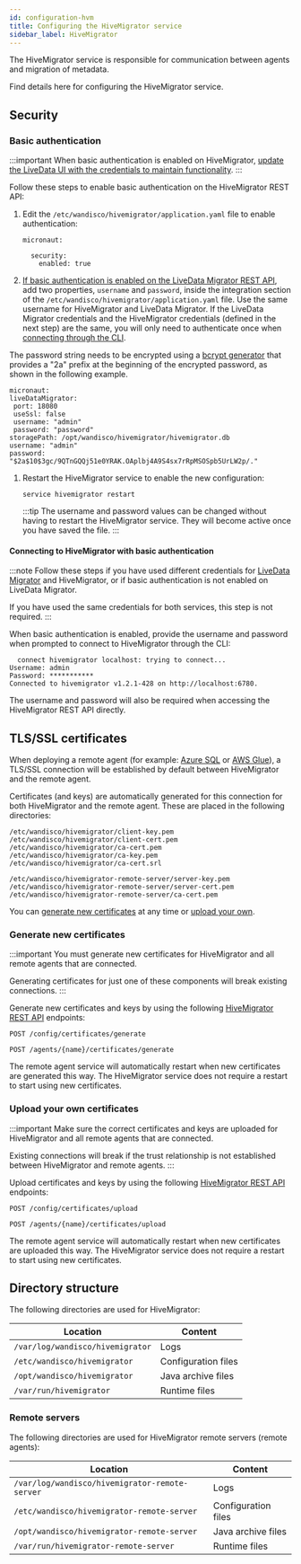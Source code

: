 ```yaml
---
id: configuration-hvm
title: Configuring the HiveMigrator service
sidebar_label: HiveMigrator
---
```


The HiveMigrator service is responsible for communication between agents and migration of metadata.

Find details here for configuring the HiveMigrator service.

## Security

### Basic authentication

:::important
When basic authentication is enabled on HiveMigrator, [update the LiveData UI with the credentials to maintain functionality](./configuration-ui.md#hivemigrator).
:::

Follow these steps to enable basic authentication on the HiveMigrator REST API:

1. Edit the `/etc/wandisco/hivemigrator/application.yaml` file to enable authentication:

   ```text title="Change the enabled parameter from false to true"
   micronaut:

     security:
       enabled: true
   ```

1. [If basic authentication is enabled on the LiveData Migrator REST API](./configuration-ldm.md#security), add two properties, `username` and `password`, inside the integration section of the `/etc/wandisco/hivemigrator/application.yaml` file. Use the same username for HiveMigrator and LiveData Migrator. If the LiveData Migrator credentials and the HiveMigrator credentials (defined in the next step) are the same, you will only need to authenticate once when [connecting through the CLI](#connecting-to-hivemigrator-with-basic-authentication).

  The password string needs to be encrypted using a [bcrypt generator](https://www.browserling.com/tools/bcrypt) that provides a "2a" prefix at the beginning of the encrypted password, as shown in the following example.

   ```text title="Example"
   micronaut:
  liveDataMigrator:
    port: 18080
    useSsl: false
    username: "admin"
    password: "password"
storagePath: /opt/wandisco/hivemigrator/hivemigrator.db
username: "admin"
password: "$2a$10$3gc/9QTnGQQj51e0YRAK.OAplbj4A9S4sx7rRpMSOSpb5UrLW2p/."
   ```

1. Restart the HiveMigrator service to enable the new configuration:

   ```text
   service hivemigrator restart
   ```

   :::tip
   The username and password values can be changed without having to restart the HiveMigrator service. They will become active once you have saved the file.
   :::

#### Connecting to HiveMigrator with basic authentication

:::note
Follow these steps if you have used different credentials for [LiveData Migrator](./configuration-ldm.md#security) and HiveMigrator, or if basic authentication is not enabled on LiveData Migrator.

If you have used the same credentials for both services, this step is not required.
:::

When basic authentication is enabled, provide the username and password when prompted to connect to HiveMigrator through the CLI:

```text title="Example"
  connect hivemigrator localhost: trying to connect...
Username: admin
Password: ***********
Connected to hivemigrator v1.2.1-428 on http://localhost:6780.
```

The username and password will also be required when accessing the HiveMigrator REST API directly.

## TLS/SSL certificates

When deploying a remote agent (for example: [Azure SQL](./command-reference.md#hive-agent-add-azure) or [AWS Glue](./command-reference.md#hive-agent-add-glue)), a TLS/SSL connection will be established by default between HiveMigrator and the remote agent.

Certificates (and keys) are automatically generated for this connection for both HiveMigrator and the remote agent. These are placed in the following directories:

```text title="HiveMigrator - Client and Root CA certificates"
/etc/wandisco/hivemigrator/client-key.pem
/etc/wandisco/hivemigrator/client-cert.pem
/etc/wandisco/hivemigrator/ca-cert.pem
/etc/wandisco/hivemigrator/ca-key.pem
/etc/wandisco/hivemigrator/ca-cert.srl
```

```text title="Remote agent - Server and Root CA certificates"
/etc/wandisco/hivemigrator-remote-server/server-key.pem
/etc/wandisco/hivemigrator-remote-server/server-cert.pem
/etc/wandisco/hivemigrator-remote-server/ca-cert.pem
```

You can [generate new certificates](#generate-new-certificates) at any time or [upload your own](#upload-your-own-certificates).

### Generate new certificates

:::important
You must generate new certificates for HiveMigrator and all remote agents that are connected.

Generating certificates for just one of these components will break existing connections.
:::

Generate new certificates and keys by using the following [HiveMigrator REST API](./api-reference.md#metadata-migrations) endpoints:

```text title="HiveMigrator"
POST ​/config​/certificates​/generate
```

```text title="Remote agent"
POST ​/agents/{name}/certificates/generate
```

The remote agent service will automatically restart when new certificates are generated this way. The HiveMigrator service does not require a restart to start using new certificates.

### Upload your own certificates

:::important
Make sure the correct certificates and keys are uploaded for HiveMigrator and all remote agents that are connected.

Existing connections will break if the trust relationship is not established between HiveMigrator and remote agents.
:::

Upload certificates and keys by using the following [HiveMigrator REST API](./api-reference.md#metadata-migrations) endpoints:

```text title="HiveMigrator"
POST ​/config​/certificates​/upload
```

```text title="Remote agent"
POST ​/agents/{name}/certificates/upload
```

The remote agent service will automatically restart when new certificates are uploaded this way. The HiveMigrator service does not require a restart to start using new certificates.

## Directory structure

The following directories are used for HiveMigrator:

| Location | Content |
|---|---|
| `/var/log/wandisco/hivemigrator` | Logs |
| `/etc/wandisco/hivemigrator` | Configuration files |
| `/opt/wandisco/hivemigrator` | Java archive files |
| `/var/run/hivemigrator` | Runtime files |

### Remote servers

The following directories are used for HiveMigrator remote servers (remote agents):

| Location | Content |
|---|---|
| `/var/log/wandisco/hivemigrator-remote-server` | Logs |
| `/etc/wandisco/hivemigrator-remote-server` | Configuration files |
| `/opt/wandisco/hivemigrator-remote-server` | Java archive files |
| `/var/run/hivemigrator-remote-server` | Runtime files |
